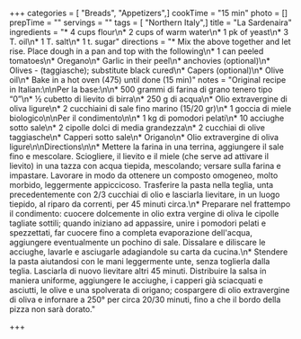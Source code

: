+++
categories = [ "Breads", "Appetizers",]
cookTime = "15 min"
photo = []
prepTime = ""
servings = ""
tags = [ "Northern Italy",]
title = "La Sardenaira"
ingredients = "* 4 cups flour\n* 2 cups of warm water\n* 1 pk of yeast\n* 3 T. oil\n* 1 T. salt\n* 1 t. sugar"
directions = "* Mix the above together and let rise. Place dough in a pan and top with the following\n* 1 can peeled tomatoes\n* Oregano\n* Garlic in their peel\n* anchovies (optional)\n* Olives - (taggiasche); substitute black cured\n* Capers (optional)\n* Olive oil\n* Bake in a hot oven (475) until done (15 min)"
notes = "Original recipe in Italian:\n\nPer la base:\n\n* 500 grammi di farina di grano tenero tipo “0”\n* ½ cubetto di lievito di birra\n* 250 g di acqua\n* Olio extravergine di oliva ligure\n* 2 cucchiaini di sale fino marino (15/20 gr)\n* 1 goccia di miele biologico\n\nPer il condimento\n\n* 1 kg di pomodori pelati\n* 10 acciughe sotto sale\n* 2 cipolle dolci di media grandezza\n* 2 cucchiai di olive taggiasche\n* Capperi sotto sale\n* Origano\n* Olio extravergine di oliva ligure\n\nDirections\n\n* Mettere la farina in una terrina, aggiungere il sale fino e mescolare. Sciogliere, il lievito e il miele (che serve ad attivare il lievito) in una tazza con acqua tiepida, mescolando; versare sulla farina e impastare. Lavorare in modo da ottenere un composto omogeneo, molto morbido, leggermente appiccicoso. Trasferire la pasta nella teglia, unta precedentemente con 2/3 cucchiai di olio e lasciarla lievitare, in un luogo tiepido, al riparo da correnti, per 45 minuti circa.\n* Preparare nel frattempo il condimento: cuocere dolcemente in olio extra vergine di oliva le cipolle tagliate sottili; quando iniziano ad appassire, unire i pomodori pelati e spezzettati, far cuocere fino a completa evaporazione dell'acqua, aggiungere eventualmente un pochino di sale. Dissalare e diliscare le acciughe, lavarle e asciugarle adagiandole su carta da cucina.\n* Stendere la pasta aiutandosi con le mani leggermente unte, senza toglierla dalla teglia. Lasciarla di nuovo lievitare altri 45 minuti. Distribuire la salsa in maniera uniforme, aggiungere le acciughe, i capperi già sciacquati e asciutti, le olive e una spolverata di origano; cospargere di olio extravergine di oliva e infornare a 250° per circa 20/30 minuti, fino a che il bordo della pizza non sarà dorato."

+++